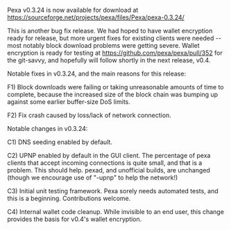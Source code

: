 Pexa v0.3.24 is now available for download at
https://sourceforge.net/projects/pexa/files/Pexa/pexa-0.3.24/

This is another bug fix release.  We had hoped to have wallet encryption ready for release, but more urgent fixes for existing clients were needed -- most notably block download problems were getting severe.  Wallet encryption is ready for testing at https://github.com/pexa/pexa/pull/352 for the git-savvy, and hopefully will follow shortly in the next release, v0.4.

Notable fixes in v0.3.24, and the main reasons for this release:

F1) Block downloads were failing or taking unreasonable amounts of time to complete, because the increased size of the block chain was bumping up against some earlier buffer-size DoS limits.

F2) Fix crash caused by loss/lack of network connection.

Notable changes in v0.3.24:

C1) DNS seeding enabled by default.

C2) UPNP enabled by default in the GUI client.  The percentage of pexa clients that accept incoming connections is quite small, and that is a problem.  This should help.  pexad, and unofficial builds, are unchanged (though we encourage use of "-upnp" to help the network!)

C3) Initial unit testing framework.  Pexa sorely needs automated tests, and this is a beginning.  Contributions welcome.

C4) Internal wallet code cleanup.  While invisible to an end user, this change provides the basis for v0.4's wallet encryption.

